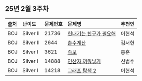 ## 25년 2월 3주차
|출처|난이도|문제번호|문제명|추천인|
|:---|:---|:---|:---|:---|
|BOJ|Silver II|21736|[헌내기는 친구가 필요해](https://www.acmicpc.net/problem/21736)|이현석|
|BOJ|Silver II|2644|[촌수계산](https://www.acmicpc.net/problem/2644)|김서현|
|BOJ|Silver I|3621|[족보](https://www.acmicpc.net/problem/3621)|홍훈|
|BOJ|Silver I|14888|[연산자 끼워넣기](https://www.acmicpc.net/problem/14888)|신범수|
|BOJ|Silver I|14218|[그래프 탐색 2](https://www.acmicpc.net/problem/14218)|이현석|
